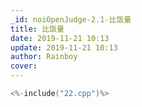 ```yaml
---
_id: noiOpenJudge-2.1-比饭量
title: 比饭量
date: 2019-11-21 10:13
update: 2019-11-21 10:13
author: Rainboy
cover: 
---
```


```c
<%-include("22.cpp")%>
```
